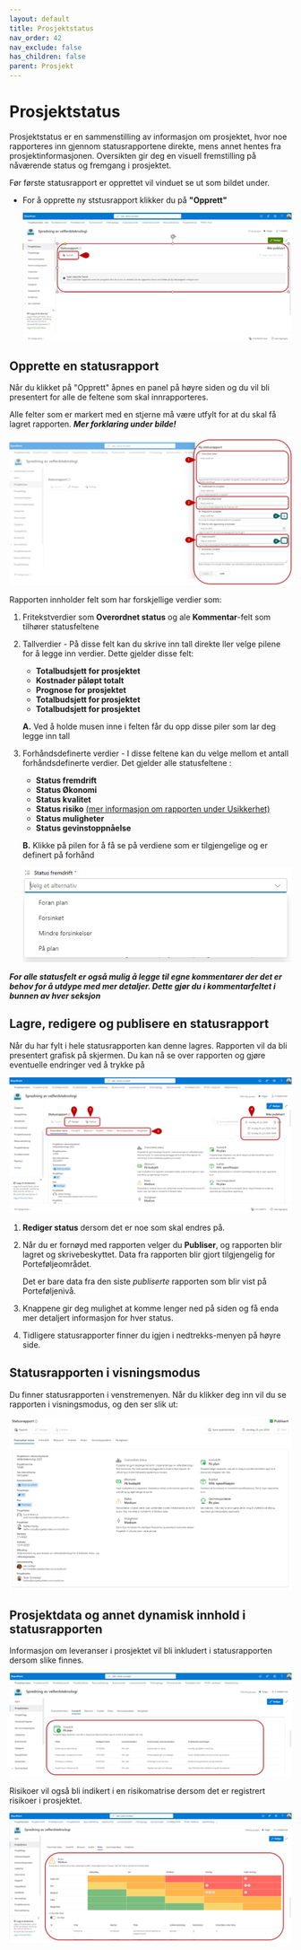 ```yaml
---
layout: default
title: Prosjektstatus
nav_order: 42
nav_exclude: false
has_children: false
parent: Prosjekt
---
```


# Prosjektstatus

Prosjektstatus er en sammenstilling av informasjon om prosjektet, hvor noe rapporteres inn gjennom statusrapportene direkte, mens annet hentes fra prosjektinformasjonen. Oversikten gir deg en visuell fremstilling på nåværende status og fremgang i prosjektet.

Før første statusrapport er opprettet vil vinduet se ut som bildet under.

  - For å opprette ny ststusrapport klikker du på **"Opprett"**

    ![](./media/42-Prosjektstatus.png)


## Opprette en statusrapport

Når du klikket på "Opprett" åpnes en panel på høyre siden og du vil bli presentert for alle de feltene som skal innrapporteres. 

Alle felter som er markert med en stjerne må være utfylt for at du skal få lagret rapporten. ***Mer forklaring under bilde!***

![](./media/42-NyStatus.png)

Rapporten innholder felt som har forskjellige verdier som:
1. Fritekstverdier som **Overordnet status** og ale **Kommentar**-felt som tilhører statusfeltene
2. Tallverdier - På disse felt kan du skrive inn tall direkte ller velge pilene for å legge inn verdier. Dette gjelder disse felt:
    - **Totalbudsjett for prosjektet**
    - **Kostnader påløpt totalt**
    - **Prognose for prosjektet**
    - **Totalbudsjett for prosjektet**
    - **Totalbudsjett for prosjektet**
  
     
     **A.** Ved å holde musen inne i felten får du opp disse piler som lar deg legge inn tall 

3.  Forhåndsdefinerte verdier - I disse feltene kan du velge mellom et antall forhåndsdefinerte verdier. Det gjelder alle statusfeltene :
    - **Status fremdrift**
    - **Status Økonomi**
    - **Status kvalitet**
    - **Status risiko** [(mer informasjon om rapporten under Usikkerhet)](./4.4.5%20Usikkerhet.html)
    - **Status muligheter**
    - **Status gevinstoppnåelse**
  
    **B.** Klikke på pilen for å få se på verdiene som er tilgjengelige og er definert på forhånd
    
      ![](./media/42-Prosjektstatus-Feltverdi.png)

   ***For alle statusfelt er også mulig å legge til egne kommentarer der det er behov for å utdype med mer detaljer. Dette gjør du i kommentarfeltet i bunnen av hver seksjon***



## Lagre, redigere og publisere en statusrapport

Når du har fylt i hele statusrapporten kan denne lagres. Rapporten vil da bli presentert grafisk på skjermen. Du kan nå se over rapporten og gjøre eventuelle endringer ved å trykke på

![](./media/42-Prosjektstatus-Redigere-Publisere.png) 

1. **Rediger status** dersom det er noe som skal endres på.

2. Når du er fornøyd med rapporten velger du **Publiser**, og rapporten blir lagret og skrivebeskyttet. Data fra rapporten blir gjort tilgjengelig for Porteføljeområdet.

   Det er bare data fra den siste *publiserte* rapporten som blir vist på Porteføljenivå.
3. Knappene gir deg mulighet at komme lenger ned på siden og få enda mer detaljert informasjon for hver status. 
   
4. Tidligere statusrapporter finner du igjen i nedtrekks-menyen på høyre side.



## Statusrapporten i visningsmodus

Du finner statusrapporten i venstremenyen. Når du klikker deg inn vil du se rapporten i visningsmodus, og den ser slik ut:

![](./media/42-Prosjektstatus-Visning.png)




## Prosjektdata og annet dynamisk innhold i statusrapporten

Informasjon om leveranser i prosjektet vil bli inkludert i statusrapporten dersom slike finnes.

![](./media/42-Prosjektstatus-Fremdrift.png)

Risikoer vil også bli indikert i en risikomatrise dersom det er registrert risikoer i prosjektet.

![](./media/42-Prosjektstatus-Risiko.png)

